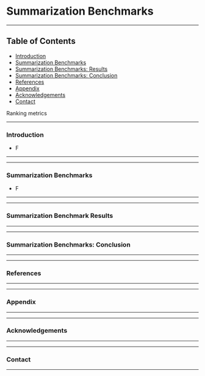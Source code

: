 # Summarization Benchmarks
------------------------------------------------------------------------------------------------------------------------------------------------
## Table of Contents
- [Introduction](#introduction)
- [Summarization Benchmarks](#summarize-benchmarks)
- [Summarization Benchmarks: Results](#summarize-benchmarks-results)
- [Summarization Benchmarks: Conclusion](#summarize-benchmarks-conclusion)
- [References](#references)
- [Appendix](#appendix)
- [Acknowledgements](#acknowledgements)
- [Contact](#contact)


Ranking metrics
    

------------------------------------------------------------------------------------------------------------------------------------------------
### <a name="introduction"></a> Introduction
- F
------------------------------------------------------------------------------------------------------------------------------------------------



------------------------------------------------------------------------------------------------------------------------------------------------
### Summarization Benchmarks
- F
------------------------------------------------------------------------------------------------------------------------------------------------


------------------------------------------------------------------------------------------------------------------------------------------------
### Summarization Benchmark Results

------------------------------------------------------------------------------------------------------------------------------------------------


------------------------------------------------------------------------------------------------------------------------------------------------
### Summarization Benchmarks: Conclusion

------------------------------------------------------------------------------------------------------------------------------------------------


------------------------------------------------------------------------------------------------------------------------------------------------
### References

------------------------------------------------------------------------------------------------------------------------------------------------


------------------------------------------------------------------------------------------------------------------------------------------------
### Appendix

------------------------------------------------------------------------------------------------------------------------------------------------


------------------------------------------------------------------------------------------------------------------------------------------------
### Acknowledgements

------------------------------------------------------------------------------------------------------------------------------------------------


------------------------------------------------------------------------------------------------------------------------------------------------
### Contact

------------------------------------------------------------------------------------------------------------------------------------------------